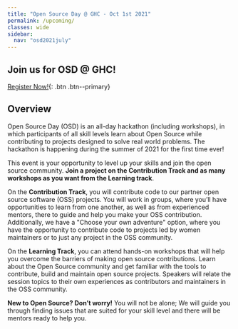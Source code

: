 ```yaml
---
title: "Open Source Day @ GHC - Oct 1st 2021"
permalink: /upcoming/
classes: wide
sidebar:
  nav: "osd2021july"
---
```

## Join us for OSD @ GHC! 

[Register Now!](https://ghc.anitab.org/attend/registration/){: .btn .btn--primary}

## Overview

Open Source Day (OSD) is an all-day hackathon (including workshops), in which participants of all skill levels learn about Open Source while contributing to projects designed to solve real world problems. The hackathon is happening during the summer of 2021 for the first time ever! 

This event is your opportunity to level up your skills and join the open source community. **Join a project on the Contribution Track and as many workshops as you want from the Learning track**.

On the **Contribution Track**, you will contribute code to our partner open source software (OSS) projects. You will work in groups, where you’ll have opportunities to learn from one another, as well as from experienced mentors, there to guide and help you make your OSS contribution. Additionally, we have a "Choose your own adventure" option, where you have the opportunity to contribute code to projects led by women maintainers or to just any project in the OSS community.

On the **Learning Track**, you can attend hands-on workshops that will help you overcome the barriers of making open source contributions. Learn about the Open Source community and get familiar with the tools to contribute, build and maintain open source projects. Speakers will relate the session topics to their own experiences as contributors and maintainers in the OSS community.

**New to Open Source? Don’t worry!** You will not be alone; We will guide you through finding issues that are suited for your skill level and there will be mentors ready to help you.



